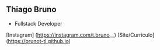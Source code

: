 ## Thiago Bruno 
- Fullstack Developer

[Instagram] (https://instagram.com/t.bruno__)
[Site/Curriculo] (https://brunot-tl.github.io)